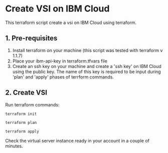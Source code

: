 # Create VSI on IBM Cloud

This terraform script create a vsi on IBM Cloud using terraform.


## 1. Pre-requisites

1. Install terraform on your machine (this script was tested with terraform v 1.1.7)
2. Place your ibm-api-key in terraform.tfvars file
3. Create an ssh key on your machine and create a 'ssh key' on IBM Cloud using the public key. The name of this key is required to be input during 'plan' and 'apply' phases of terrform commands.

## 2. Create VSI

Run terraform commands:

```
terraform init
```

```
terraform plan
```

```
terraform apply
```

Check the virtual server instance ready in your account in a couple of minutes.
